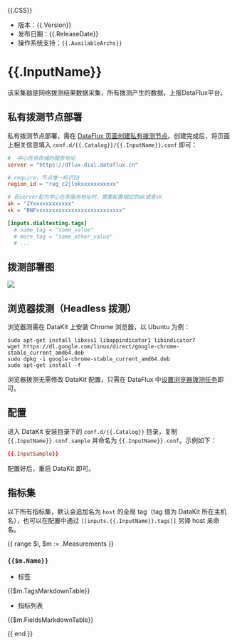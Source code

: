 {{.CSS}}

- 版本：{{.Version}}
- 发布日期：{{.ReleaseDate}}
- 操作系统支持：`{{.AvailableArchs}}`

# {{.InputName}}

该采集器是网络拨测结果数据采集，所有拨测产生的数据，上报DataFlux平台。

## 私有拨测节点部署

私有拨测节点部署，需在 [DataFlux 页面创建私有拨测节点](https://www.yuque.com/dataflux/doc/phmtep)。创建完成后，将页面上相关信息填入 `conf.d/{{.Catalog}}/{{.InputName}}.conf` 即可：

```toml
#  中心任务存储的服务地址
server = "https://dflux-dial.dataflux.cn"

# require，节点惟一标识ID
region_id = "reg_c2jlokxxxxxxxxxxx"

# 若server配为中心任务服务地址时，需要配置相应的ak或者sk
ak = "ZYxxxxxxxxxxxx"
sk = "BNFxxxxxxxxxxxxxxxxxxxxxxxxxxx"

[inputs.dialtesting.tags]
  # some_tag = "some_value"
  # more_tag = "some_other_value"
  # ...
```

## 拨测部署图

![](https://zhuyun-static-files-production.oss-cn-hangzhou.aliyuncs.com/images/datakit/dialtesting-net-arch.png)

## 浏览器拨测（Headless 拨测）

浏览器测需在 DataKit 上安装 Chrome 浏览器，以 Ubuntu 为例：

```shell
sudo apt-get install libxss1 libappindicator1 libindicator7
wget https://dl.google.com/linux/direct/google-chrome-stable_current_amd64.deb
sudo dpkg -i google-chrome-stable_current_amd64.deb
sudo apt-get install -f
```

浏览器拨测无需修改 DataKit 配置，只需在 DataFlux 中[设置浏览器拨测任务](https://www.yuque.com/dataflux/doc/qnfc4a#UkJNb)即可。

## 配置

进入 DataKit 安装目录下的 `conf.d/{{.Catalog}}` 目录，复制 `{{.InputName}}.conf.sample` 并命名为 `{{.InputName}}.conf`。示例如下：

```toml
{{.InputSample}}
```

配置好后，重启 DataKit 即可。

## 指标集

以下所有指标集，默认会追加名为 `host` 的全局 tag（tag 值为 DataKit 所在主机名），也可以在配置中通过 `[[inputs.{{.InputName}}.tags]]` 另择 host 来命名。

{{ range $i, $m := .Measurements }}

### `{{$m.Name}}`

-  标签

{{$m.TagsMarkdownTable}}

- 指标列表

{{$m.FieldsMarkdownTable}}

{{ end }}
